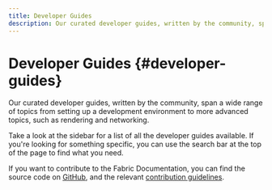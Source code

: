 ```yaml
---
title: Developer Guides
description: Our curated developer guides, written by the community, span a wide range of topics from setting up a development environment to more advanced topics, such as rendering and networking.
---
```


# Developer Guides {#developer-guides}

Our curated developer guides, written by the community, span a wide range of topics from setting up a development environment to more advanced topics, such as rendering and networking.

Take a look at the sidebar for a list of all the developer guides available. If you're looking for something specific, you can use the search bar at the top of the page to find what you need.

If you want to contribute to the Fabric Documentation, you can find the source code on [GitHub](https://github.com/FabricMC/fabric-docs), and the relevant [contribution guidelines](../contributing).
